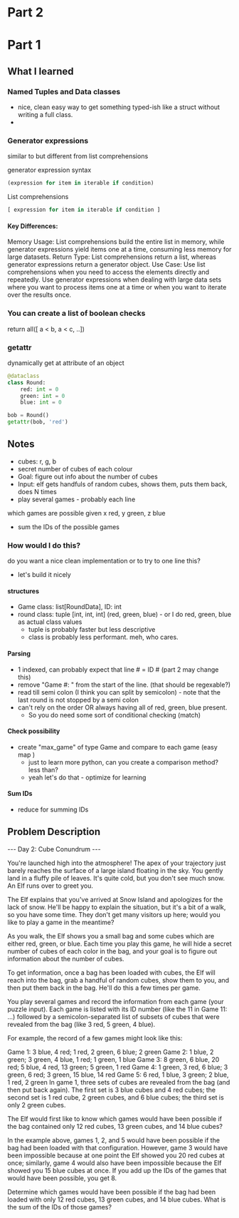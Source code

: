 # Part 2


# Part 1

## What I learned

### Named Tuples and Data classes

- nice, clean easy way to get something typed-ish like a struct without writing a full class.
- 

### Generator expressions

similar to but different from list comprehensions

generator expression syntax 
```python
(expression for item in iterable if condition)
```

List comprehensions
```python
[ expression for item in iterable if condition ]
```
#### Key Differences:
Memory Usage: List comprehensions build the entire list in memory, while generator expressions yield items one at a time, consuming less memory for large datasets.
Return Type: List comprehensions return a list, whereas generator expressions return a generator object.
Use Case: Use list comprehensions when you need to access the elements directly and repeatedly. Use generator expressions when dealing with large data sets where you want to process items one at a time or when you want to iterate over the results once.

### You can create a list of boolean checks

return all([ a < b, a < c, ..])

### getattr

dynamically get at attribute of an object

```python
@dataclass
class Round:
    red: int = 0
    green: int = 0
    blue: int = 0

bob = Round()
getattr(bob, 'red')
```



## Notes

- cubes: r, g, b
- secret number of cubes of each colour
- Goal: figure out info about the number of cubes
- Input: elf gets handfuls of random cubes, shows them, puts them back, does N times
- play several games - probably each line

which games are possible given x red, y green, z blue
- sum the IDs of the possible games




### How would I do this?

do you want a nice clean implementation or to try to one line this?
- let's build it nicely

#### structures

- Game class: list[RoundData], ID: int
- round class: tuple [int, int, int] (red, green, blue) - or I do red, green, blue as actual class values
    - tuple is probably faster but less descriptive
    - class is probably less performant. meh, who cares.

#### Parsing

- 1 indexed, can probably expect that line # = ID # (part 2 may change this)
- remove "Game #: " from the start of the line. (that should be regexable?)
- read till semi colon (I think you can split by semicolon) - note that the last round is not stopped by a semi colon
- can't rely on the order OR always having all of red, green, blue present. 
    - So you do need some sort of conditional checking (match)

#### Check possibility

- create "max_game" of type Game and compare to each game (easy map )
    - just to learn more python, can you create a comparison method? less than?
    - yeah let's do that - optimize for learning

#### Sum IDs

- reduce for summing IDs




## Problem Description
--- Day 2: Cube Conundrum ---

You're launched high into the atmosphere! The apex of your trajectory just barely reaches the surface of a large island floating in the sky. You gently land in a fluffy pile of leaves. It's quite cold, but you don't see much snow. An Elf runs over to greet you.

The Elf explains that you've arrived at Snow Island and apologizes for the lack of snow. He'll be happy to explain the situation, but it's a bit of a walk, so you have some time. They don't get many visitors up here; would you like to play a game in the meantime?

As you walk, the Elf shows you a small bag and some cubes which are either red, green, or blue. Each time you play this game, he will hide a secret number of cubes of each color in the bag, and your goal is to figure out information about the number of cubes.

To get information, once a bag has been loaded with cubes, the Elf will reach into the bag, grab a handful of random cubes, show them to you, and then put them back in the bag. He'll do this a few times per game.

You play several games and record the information from each game (your puzzle input). Each game is listed with its ID number (like the 11 in Game 11: ...) followed by a semicolon-separated list of subsets of cubes that were revealed from the bag (like 3 red, 5 green, 4 blue).

For example, the record of a few games might look like this:

Game 1: 3 blue, 4 red; 1 red, 2 green, 6 blue; 2 green
Game 2: 1 blue, 2 green; 3 green, 4 blue, 1 red; 1 green, 1 blue
Game 3: 8 green, 6 blue, 20 red; 5 blue, 4 red, 13 green; 5 green, 1 red
Game 4: 1 green, 3 red, 6 blue; 3 green, 6 red; 3 green, 15 blue, 14 red
Game 5: 6 red, 1 blue, 3 green; 2 blue, 1 red, 2 green
In game 1, three sets of cubes are revealed from the bag (and then put back again). The first set is 3 blue cubes and 4 red cubes; the second set is 1 red cube, 2 green cubes, and 6 blue cubes; the third set is only 2 green cubes.

The Elf would first like to know which games would have been possible if the bag contained only 12 red cubes, 13 green cubes, and 14 blue cubes?

In the example above, games 1, 2, and 5 would have been possible if the bag had been loaded with that configuration. However, game 3 would have been impossible because at one point the Elf showed you 20 red cubes at once; similarly, game 4 would also have been impossible because the Elf showed you 15 blue cubes at once. If you add up the IDs of the games that would have been possible, you get 8.

Determine which games would have been possible if the bag had been loaded with only 12 red cubes, 13 green cubes, and 14 blue cubes. What is the sum of the IDs of those games?


